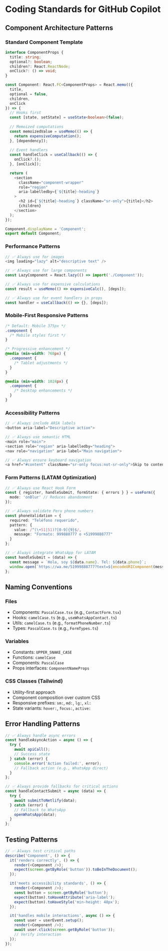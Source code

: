 # Coding Standards for GitHub Copilot

## Component Architecture Patterns

### Standard Component Template
```typescript
interface ComponentProps {
  title: string;
  optional?: boolean;
  children?: React.ReactNode;
  onClick?: () => void;
}

const Component: React.FC<ComponentProps> = React.memo(({ 
  title, 
  optional = false, 
  children,
  onClick 
}) => {
  // Hooks first
  const [state, setState] = useState<boolean>(false);
  
  // Memoized computations
  const memoizedValue = useMemo(() => {
    return expensiveComputation();
  }, [dependency]);
  
  // Event handlers
  const handleClick = useCallback(() => {
    onClick?.();
  }, [onClick]);

  return (
    <section 
      className="component-wrapper"
      role="region"
      aria-labelledby={`${title}-heading`}
    >
      <h2 id={`${title}-heading`} className="sr-only">{title}</h2>
      {children}
    </section>
  );
});

Component.displayName = 'Component';
export default Component;
```

### Performance Patterns
```typescript
// ✅ Always use for images
<img loading="lazy" alt="descriptive text" />

// ✅ Always use for large components
const LazyComponent = React.lazy(() => import('./Component'));

// ✅ Always use for expensive calculations
const result = useMemo(() => expensiveCalc(), [deps]);

// ✅ Always use for event handlers in props
const handler = useCallback(() => {}, [deps]);
```

### Mobile-First Responsive Patterns
```css
/* Default: Mobile 375px */
.component {
  /* Mobile styles first */
}

/* Progressive enhancement */
@media (min-width: 768px) {
  .component {
    /* Tablet adjustments */
  }
}

@media (min-width: 1024px) {
  .component {
    /* Desktop enhancements */
  }
}
```

### Accessibility Patterns
```typescript
// ✅ Always include ARIA labels
<button aria-label="Descriptive action">

// ✅ Always use semantic HTML
<main role="main">
<section role="region" aria-labelledby="heading">
<nav role="navigation" aria-label="Main navigation">

// ✅ Always ensure keyboard navigation
<a href="#content" className="sr-only focus:not-sr-only">Skip to content</a>
```

### Form Patterns (LATAM Optimization)
```typescript
// ✅ Always use React Hook Form
const { register, handleSubmit, formState: { errors } } = useForm({
  mode: 'onBlur' // Reduces abandonment
});

// ✅ Always validate Peru phone numbers
const phoneValidation = {
  required: "Teléfono requerido",
  pattern: {
    value: /^(\+51|51)?[0-9]{9}$/,
    message: "Formato: 999888777 o +51999888777"
  }
};

// ✅ Always integrate WhatsApp for LATAM
const handleSubmit = (data) => {
  const message = `Hola, soy ${data.name}. Tel: ${data.phone}`;
  window.open(`https://wa.me/51999888777?text=${encodeURIComponent(message)}`, '_blank');
};
```

## Naming Conventions

### Files
- Components: `PascalCase.tsx` (e.g., `ContactForm.tsx`)
- Hooks: `camelCase.ts` (e.g., `useWhatsAppContact.ts`)
- Utils: `camelCase.ts` (e.g., `formatPhoneNumber.ts`)
- Types: `PascalCase.ts` (e.g., `FormTypes.ts`)

### Variables
- Constants: `UPPER_SNAKE_CASE`
- Functions: `camelCase`
- Components: `PascalCase`
- Props interfaces: `ComponentNameProps`

### CSS Classes (Tailwind)
- Utility-first approach
- Component composition over custom CSS
- Responsive prefixes: `sm:`, `md:`, `lg:`, `xl:`
- State variants: `hover:`, `focus:`, `active:`

## Error Handling Patterns

```typescript
// ✅ Always handle async errors
const handleAsyncAction = async () => {
  try {
    await apiCall();
    // Success state
  } catch (error) {
    console.error('Action failed:', error);
    // Fallback action (e.g., WhatsApp direct)
  }
};

// ✅ Always provide fallbacks for critical actions
const handleContactSubmit = async (data) => {
  try {
    await submitToNetlify(data);
  } catch (error) {
    // Fallback to WhatsApp
    openWhatsApp(data);
  }
};
```

## Testing Patterns

```typescript
// ✅ Always test critical paths
describe('Component', () => {
  it('renders correctly', () => {
    render(<Component />);
    expect(screen.getByRole('button')).toBeInTheDocument();
  });

  it('meets accessibility standards', () => {
    render(<Component />);
    const button = screen.getByRole('button');
    expect(button).toHaveAttribute('aria-label');
    expect(button).toHaveStyle('min-height: 48px');
  });

  it('handles mobile interactions', async () => {
    const user = userEvent.setup();
    render(<Component />);
    await user.click(screen.getByRole('button'));
    // Verify interaction
  });
});
```
